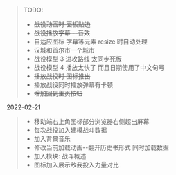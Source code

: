 > TODO:
>
> - ~~战役动画时 面板贴边~~
> - ~~战役播放字幕 --音效~~
> - ~~自适应图标 字幕等元素 resize 时自动处理~~
> - 汉城和首尔市一个城市
> - 战役模型 3 进攻路线 太同步死板
> - 战役模型 4 播放太快了 而且日期使用了中文句号
> - ~~播放战役时 图标推出~~
> - 播放战役同时播放弹幕有卡顿
> - ~~增加回到主页按钮~~

2022-02-21

> - 移动端右上角图标部分浏览器右侧超出屏幕
> - 每次战役加入建模战斗数据
> - 加入背景音乐
> - 修改当前加载动画--翻开历史书形式 同时加载数据
> - 加入模块: 战斗概述
> - 图标加入展示敌我投入力量对比
